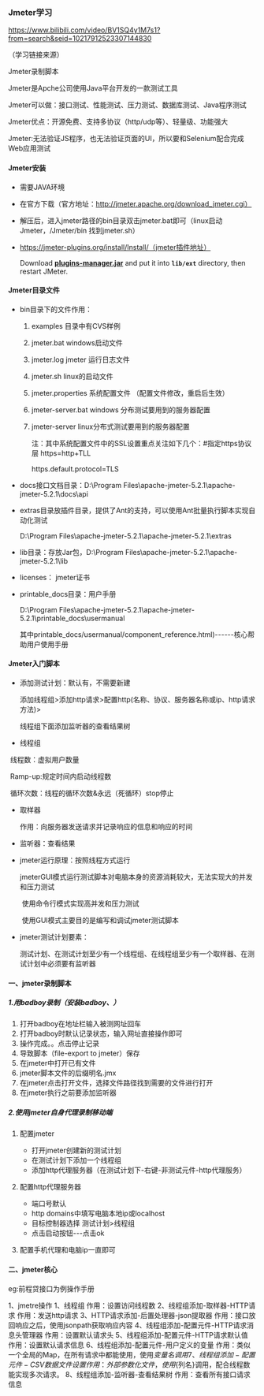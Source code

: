 ### Jmeter学习

https://www.bilibili.com/video/BV1SQ4y1M7s1?from=search&seid=10217912523307144830

（学习链接来源）

Jmeter录制脚本

Jmeter是Apche公司使用Java平台开发的一款测试工具

Jmeter可以做：接口测试、性能测试、压力测试、数据库测试、Java程序测试

Jmeter优点：开源免费、支持多协议（http/udp等）、轻量级、功能强大

Jmeter:无法验证JS程序，也无法验证页面的UI，所以要和Selenium配合完成Web应用测试

#### Jmeter安装

- 需要JAVA环境

- 在官方下载（官方地址：http://jmeter.apache.org/download_jmeter.cgi）

- 解压后，进入jmeter路径的bin目录双击jmeter.bat即可（linux启动Jmeter，/Jmeter/bin  找到jmeter.sh）

- https://jmeter-plugins.org/install/Install/（jmeter插件地址）

  Download **[plugins-manager.jar](https://jmeter-plugins.org/get/)** and put it into **`lib/ext`** directory, then restart JMeter.

#### Jmeter目录文件

- bin目录下的文件作用：

  1. examples 		目录中有CVS样例  

  2.  jmeter.bat       windows启动文件

  3. jmeter.log jmeter       运行日志文件

  4. jmeter.sh                  linux的启动文件

  5. jmeter.properties              系统配置文件    （配置文件修改，重启后生效）

  6. jmeter-server.bat windows             分布测试要用到的服务器配置

  7. jmeter-server  linux分布式测试要用到的服务器配置

     注：其中系统配置文件中的SSL设置重点关注如下几个：#指定https协议层 https=http+TLL

     https.default.protocol=TLS

- docs接口文档目录：D:\Program Files\apache-jmeter-5.2.1\apache-jmeter-5.2.1\docs\api

- extras目录放插件目录，提供了Ant的支持，可以使用Ant批量执行脚本实现自动化测试

     D:\Program Files\apache-jmeter-5.2.1\apache-jmeter-5.2.1\extras

- lib目录：存放Jar包，D:\Program Files\apache-jmeter-5.2.1\apache-jmeter-5.2.1\lib

- licenses： jmeter证书

- printable_docs目录：用户手册

   D:\Program Files\apache-jmeter-5.2.1\apache-jmeter-5.2.1\printable_docs\usermanual

  其中printable_docs/usermanual/component_reference.html)------核心帮助用户使用手册

#### Jmeter入门脚本

- 添加测试计划：默认有，不需要新建

  添加线程组>添加http请求>配置http(名称、协议、服务器名称或ip、http请求方法)>

  线程组下面添加监听器的查看结果树

- 线程组

​       线程数：虚拟用户数量

​       Ramp-up:规定时间内启动线程数

​       循环次数：线程的循环次数&永远（死循环）stop停止

- 取样器

  作用：向服务器发送请求并记录响应的信息和响应的时间

- 监听器：查看结果

- jmeter运行原理：按照线程方式运行

  ​    jmeterGUI模式运行测试脚本对电脑本身的资源消耗较大，无法实现大的并发和压力测试

  ​    使用命令行模式实现高并发和压力测试

  ​    使用GUI模式主要目的是编写和调试jmeter测试脚本

- jmeter测试计划要素：

  ​	测试计划、在测试计划至少有一个线程组、在线程组至少有一个取样器、在测试计划中必须要有监听器

#### 一、jmeter录制脚本

##### 1.用badboy录制（安装badboy、）

1. 打开badboy在地址栏输入被测网址回车
2. 打开badboy时默认记录状态，输入网址直接操作即可
3. 操作完成。。点击停止记录
4. 导致脚本（file-export to jmeter）保存
5. 在jmeter中打开已有文件
6. jmeter脚本文件的后缀明名.jmx
7. 在jmeter点击打开文件，选择文件路径找到需要的文件进行打开
8. 在jmeter执行之前要添加监听器

##### 2.使用jmeter自身代理录制移动端

1. 配置jmeter
   - 打开jmeter创建新的测试计划
   - 在测试计划下添加一个线程组
   - 添加http代理服务器（在测试计划下-右键-非测试元件-http代理服务） 

1. 配置http代理服务器
   - 端口号默认
   - http domains中填写电脑本地ip或localhost
   - 目标控制器选择 测试计划>线程组
   - 点击启动按钮---点击ok

1. 配置手机代理和电脑ip一直即可 

#### 二、jmeter核心

eg:前程贷接口为例操作手册

1、jmetre操作
	1、线程组
		作用：设置访问线程数
	2、线程组添加-取样器-HTTP请求
		作用：发送http请求
	3、HTTP请求添加-后置处理器-json提取器
		作用：接口放回响应之后，使用jsonpath获取响应内容
	4、线程组添加-配置元件-HTTP请求消息头管理器
		作用：设置默认请求头
	5、线程组添加-配置元件-HTTP请求默认值
		作用：设置默认请求信息
	6、线程组添加-配置元件-用户定义的变量
		作用：类似一个全局的Map，在所有请求中都能使用，使用${变量名}调用
	7、线程组添加-配置元件-CSV数据文件设置
		作用：外部参数化文件，使用${列名}调用，配合线程数能实现多次请求。
	8、线程组添加-监听器-查看结果树
		作用：查看所有接口请求信息

























